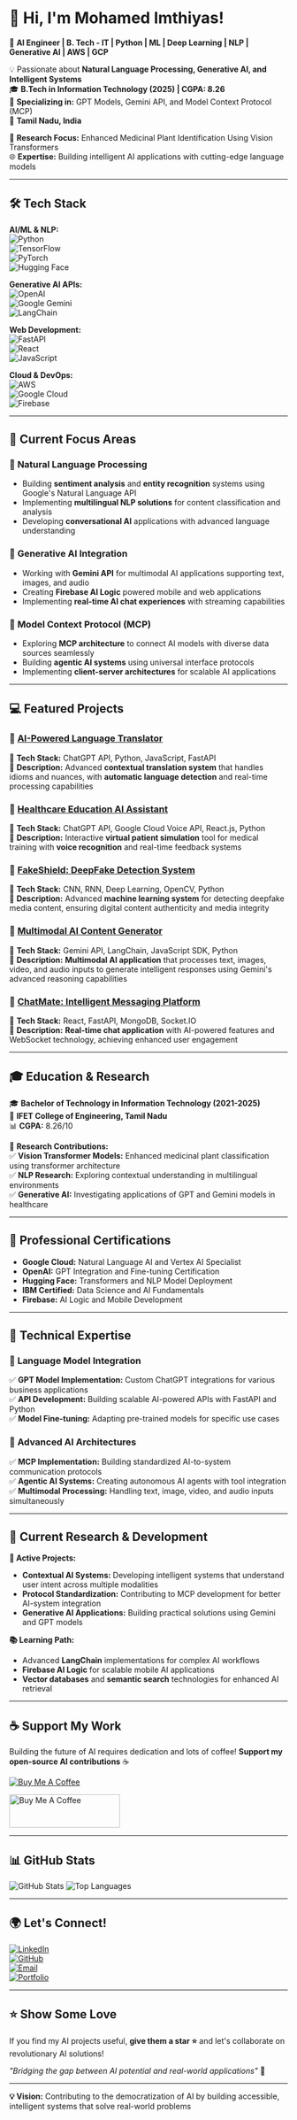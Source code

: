 # 👋 Hi, I'm Mohamed Imthiyas!

🚀 **AI Engineer | B. Tech - IT | Python | ML | Deep Learning | NLP | Generative AI | AWS | GCP**  

💡 Passionate about **Natural Language Processing, Generative AI, and Intelligent Systems**  
🎓 **B.Tech in Information Technology (2025) | CGPA: 8.26**  
🤖 **Specializing in:** GPT Models, Gemini API, and Model Context Protocol (MCP)  
📍 **Tamil Nadu, India**  

🔬 **Research Focus:** Enhanced Medicinal Plant Identification Using Vision Transformers  
🌐 **Expertise:** Building intelligent AI applications with cutting-edge language models  

---

## 🛠️ Tech Stack

**AI/ML & NLP:**  
![Python](https://img.shields.io/badge/Python-3776AB?style=for-the-badge&logo=python&logoColor=white)  
![TensorFlow](https://img.shields.io/badge/TensorFlow-FF6F00?style=for-the-badge&logo=tensorflow&logoColor=white)  
![PyTorch](https://img.shields.io/badge/PyTorch-EE4C2C?style=for-the-badge&logo=pytorch&logoColor=white)  
![Hugging Face](https://img.shields.io/badge/🤗_Hugging_Face-FFD21E?style=for-the-badge)  

**Generative AI APIs:**  
![OpenAI](https://img.shields.io/badge/OpenAI_GPT-412991?style=for-the-badge&logo=openai&logoColor=white)  
![Google Gemini](https://img.shields.io/badge/Google_Gemini-4285F4?style=for-the-badge&logo=google&logoColor=white)  
![LangChain](https://img.shields.io/badge/LangChain-1C3C3C?style=for-the-badge&logo=langchain&logoColor=white)  

**Web Development:**  
![FastAPI](https://img.shields.io/badge/FastAPI-005571?style=for-the-badge&logo=fastapi)  
![React](https://img.shields.io/badge/React-20232A?style=for-the-badge&logo=react&logoColor=61DAFB)  
![JavaScript](https://img.shields.io/badge/JavaScript-F7DF1E?style=for-the-badge&logo=javascript&logoColor=black)  

**Cloud & DevOps:**  
![AWS](https://img.shields.io/badge/AWS-232F3E?style=for-the-badge&logo=amazon-aws&logoColor=white)  
![Google Cloud](https://img.shields.io/badge/Google%20Cloud-4285F4?style=for-the-badge&logo=google-cloud&logoColor=white)  
![Firebase](https://img.shields.io/badge/Firebase-039BE5?style=for-the-badge&logo=Firebase&logoColor=white)  

---

## 💼 Current Focus Areas

### 🔹 **Natural Language Processing**
- Building **sentiment analysis** and **entity recognition** systems using Google's Natural Language API
- Implementing **multilingual NLP solutions** for content classification and analysis
- Developing **conversational AI** applications with advanced language understanding

### 🔹 **Generative AI Integration**
- Working with **Gemini API** for multimodal AI applications supporting text, images, and audio
- Creating **Firebase AI Logic** powered mobile and web applications
- Implementing **real-time AI chat experiences** with streaming capabilities

### 🔹 **Model Context Protocol (MCP)**
- Exploring **MCP architecture** to connect AI models with diverse data sources seamlessly
- Building **agentic AI systems** using universal interface protocols
- Implementing **client-server architectures** for scalable AI applications

---

## 💻 Featured Projects

### 🔹 **[AI-Powered Language Translator](https://github.com/imthiyas25)**
🔹 **Tech Stack:** ChatGPT API, Python, JavaScript, FastAPI  
🔹 **Description:** Advanced **contextual translation system** that handles idioms and nuances, with **automatic language detection** and real-time processing capabilities

### 🔹 **[Healthcare Education AI Assistant](https://github.com/imthiyas25)**
🔹 **Tech Stack:** ChatGPT API, Google Cloud Voice API, React.js, Python  
🔹 **Description:** Interactive **virtual patient simulation** tool for medical training with **voice recognition** and real-time feedback systems

### 🔹 **[FakeShield: DeepFake Detection System](https://github.com/imthiyas25/Machine-Learning-Based-Deepfake-Detection-for-Enhanced-Media-Integrity-and-Authentication)**
🔹 **Tech Stack:** CNN, RNN, Deep Learning, OpenCV, Python  
🔹 **Description:** Advanced **machine learning system** for detecting deepfake media content, ensuring digital content authenticity and media integrity

### 🔹 **[Multimodal AI Content Generator](https://github.com/imthiyas25)**
🔹 **Tech Stack:** Gemini API, LangChain, JavaScript SDK, Python  
🔹 **Description:** **Multimodal AI application** that processes text, images, video, and audio inputs to generate intelligent responses using Gemini's advanced reasoning capabilities

### 🔹 **[ChatMate: Intelligent Messaging Platform](https://github.com/imthiyas25/simple-chating-app)**
🔹 **Tech Stack:** React, FastAPI, MongoDB, Socket.IO  
🔹 **Description:** **Real-time chat application** with AI-powered features and WebSocket technology, achieving enhanced user engagement

---

## 🎓 Education & Research

🎓 **Bachelor of Technology in Information Technology (2021-2025)**  
🏫 **IFET College of Engineering, Tamil Nadu**  
📊 **CGPA:** 8.26/10

🔬 **Research Contributions:**  
✅ **Vision Transformer Models:** Enhanced medicinal plant classification using transformer architecture  
✅ **NLP Research:** Exploring contextual understanding in multilingual environments  
✅ **Generative AI:** Investigating applications of GPT and Gemini models in healthcare

---

## 🏅 Professional Certifications

- **Google Cloud:** Natural Language AI and Vertex AI Specialist
- **OpenAI:** GPT Integration and Fine-tuning Certification
- **Hugging Face:** Transformers and NLP Model Deployment
- **IBM Certified:** Data Science and AI Fundamentals
- **Firebase:** AI Logic and Mobile Development

---

## 🌟 Technical Expertise

### 🔹 **Language Model Integration**
✅ **GPT Model Implementation:** Custom ChatGPT integrations for various business applications  
✅ **API Development:** Building scalable AI-powered APIs with FastAPI and Python  
✅ **Model Fine-tuning:** Adapting pre-trained models for specific use cases

### 🔹 **Advanced AI Architectures**
✅ **MCP Implementation:** Building standardized AI-to-system communication protocols  
✅ **Agentic AI Systems:** Creating autonomous AI agents with tool integration  
✅ **Multimodal Processing:** Handling text, image, video, and audio inputs simultaneously

---

## 🔬 Current Research & Development

**🎯 Active Projects:**  
- **Contextual AI Systems:** Developing intelligent systems that understand user intent across multiple modalities
- **Protocol Standardization:** Contributing to MCP development for better AI-system integration
- **Generative AI Applications:** Building practical solutions using Gemini and GPT models

**📚 Learning Path:**  
- Advanced **LangChain** implementations for complex AI workflows
- **Firebase AI Logic** for scalable mobile AI applications
- **Vector databases** and **semantic search** technologies for enhanced AI retrieval

---

## ☕ Support My Work

Building the future of AI requires dedication and lots of coffee! **Support my open-source AI contributions** ☕  

[![Buy Me A Coffee](https://img.shields.io/badge/Buy%20Me%20a%20Coffee-Support-orange?style=flat-square&logo=buymeacoffee)](https://buymeacoffee.com/imthiyas25)

<a href="https://buymeacoffee.com/imthiyas25" target="_blank">
    <img src="https://cdn.buymeacoffee.com/buttons/v2/default-yellow.png" alt="Buy Me A Coffee" width="200" height="60">
</a>

---

## 📊 GitHub Stats

![GitHub Stats](https://github-readme-stats.vercel.app/api?username=imthiyas25&show_icons=true&theme=radical)
![Top Languages](https://github-readme-stats.vercel.app/api/top-langs/?username=imthiyas25&layout=compact&theme=radical)

---

## 🌍 Let's Connect!

[![LinkedIn](https://img.shields.io/badge/LinkedIn-Connect-0077B5?style=flat-square&logo=linkedin)](https://www.linkedin.com/in/mohamed-imthiyas-btech-it/)  
[![GitHub](https://img.shields.io/badge/GitHub-Follow-181717?style=flat-square&logo=github)](https://github.com/imthiyas25)  
[![Email](https://img.shields.io/badge/Email-Contact-D14836?style=flat-square&logo=gmail)](mailto:imthiyas.btechit@gmail.com)  
[![Portfolio](https://img.shields.io/badge/Portfolio-Visit-FF5722?style=flat-square&logo=firefox)](https://your-portfolio.com)

---

## ⭐ Show Some Love

If you find my AI projects useful, **give them a star ⭐** and let's collaborate on revolutionary AI solutions!

*"Bridging the gap between AI potential and real-world applications"* 🤖

---

**💡 Vision:** Contributing to the democratization of AI by building accessible, intelligent systems that solve real-world problems
